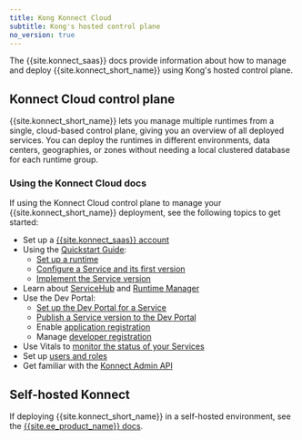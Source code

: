 ```yaml
---
title: Kong Konnect Cloud
subtitle: Kong's hosted control plane
no_version: true
---
```


The {{site.konnect_saas}} docs provide information about how to manage and
deploy {{site.konnect_short_name}} using Kong's hosted control
plane.

## Konnect Cloud control plane
{{site.konnect_short_name}} lets you manage multiple runtimes from a
single, cloud-based control plane, giving you an overview of all deployed
services. You can deploy the runtimes in different environments, data
centers, geographies, or zones without needing a local clustered database for
each runtime group.

### Using the Konnect Cloud docs
If using the Konnect Cloud control plane to manage your {{site.konnect_short_name}}
deployment, see the following topics to get started:

* Set up a [{{site.konnect_saas}} account](/konnect/access-account)
* Using the [Quickstart Guide](/konnect/getting-started/):
  * [Set up a runtime](/konnect/getting-started/configure-runtime)
  * [Configure a Service and its first version](/konnect/getting-started/configure-service)
  * [Implement the Service version](/konnect/getting-started/implement-service)
* Learn about [ServiceHub](/konnect/servicehub) and [Runtime Manager](/konnect/runtime-manager)
* Use the Dev Portal:
  * [Set up the Dev Portal for a Service](/konnect/servicehub/dev-portal/service-documentation)
  * [Publish a Service version to the Dev Portal](/konnect/servicehub/dev-portal/publish)
  * Enable [application registration](/konnect/dev-portal/applications/enable-app-reg)
  * Manage [developer registration](/konnect/dev-portal/access-and-approval/manage-devs)
* Use Vitals to [monitor the status of your Services](/konnect/vitals)
* Set up [users and roles](/konnect/org-management/users-and-roles)
* Get familiar with the [Konnect Admin API](/konnect/reference/konnect-api)

## Self-hosted Konnect
If deploying {{site.konnect_short_name}} in a self-hosted environment, see the
[{{site.ee_product_name}} docs](/enterprise/).
